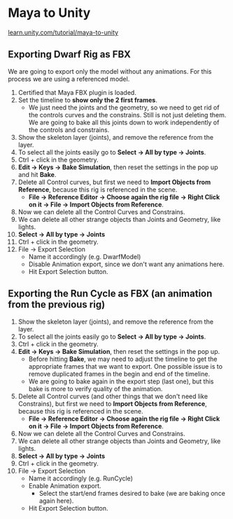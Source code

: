 # Maya to Unity

[learn.unity.com/tutorial/maya-to-unity](https://learn.unity.com/tutorial/maya-to-unity)

## Exporting Dwarf Rig as FBX

We are going to export only the model without any animations.
For this process we are using a referenced model.

1. Certified that Maya FBX plugin is loaded.
2. Set the timeline to **show only the 2 first frames**.
      * We just need the joints and the geometry, so we need to get rid of the controls curves and the constrains. Still is not just deleting them. We are going to bake all this joints down to work independently of the controls and constrains.
3. Show the skeleton layer (joints), and remove the reference from the layer.
4. To select all the joints easily go to **Select -> All by type -> Joints**.
5. Ctrl + click in the geometry.
6. **Edit -> Keys -> Bake Simulation**, then reset the settings in the pop up and hit **Bake**.
7. Delete all Control curves, but first we need to **Import Objects from Reference**, because this rig is referenced in the scene.
    * **File -> Reference Editor -> Choose again the rig file -> Right Click on it -> File -> Import Objects from Reference**.
8. Now we can delete all the Control Curves and Constrains.
9. We can delete all other strange objects than Joints and Geometry, like lights.
10. **Select -> All by type -> Joints**
11. Ctrl + click in the geometry.
12. File -> Export Selection
     * Name it accordingly (e.g. DwarfModel)
     * Disable Animation export, since we don't want any animations here.
     * Hit Export Selection button.

## Exporting the Run Cycle as FBX (an animation from the previous rig)

1. Show the skeleton layer (joints), and remove the reference from the layer.
2. To select all the joints easily go to **Select -> All by type -> Joints**.
3. Ctrl + click in the geometry.
4. **Edit -> Keys -> Bake Simulation**, then reset the settings in the pop up.
     * Before hitting **Bake**, we may need to adjust the timeline to get the appropriate frames that we want to export. One possible issue is to remove duplicated frames in the begin and end of the timeline.
     * We are going to bake again in the export step (last one), but this bake is more to verify quality of the animation.
5. Delete all Control curves (and other things that we don't need like Constrains), but first we need to **Import Objects from Reference**, because this rig is referenced in the scene.
      * **File -> Reference Editor -> Choose again the rig file -> Right Click on it -> File -> Import Objects from Reference**.
6. Now we can delete all the Control Curves and Constrains.
7. We can delete all other strange objects than Joints and Geometry, like lights.
8. **Select -> All by type -> Joints**
9. Ctrl + click in the geometry.
10. File -> Export Selection
     * Name it accordingly (e.g. RunCycle)
     * Enable Animation export.
       * Select the start/end frames desired to bake (we are baking once again here).
     * Hit Export Selection button.
